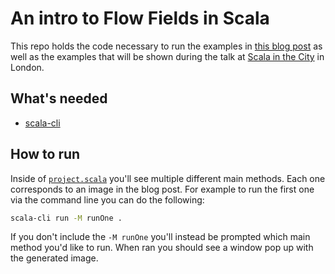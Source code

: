 # An intro to Flow Fields in Scala

This repo holds the code necessary to run the examples in [this blog
post](https://www.chris-kipp.io/blog/an-intro-to-flow-fields-in-scala) as well
as the examples that will be shown during the talk at [Scala in the
City](https://www.meetup.com/scala-in-the-city/events/292844959/) in London.

## What's needed

- [scala-cli](https://scala-cli.virtuslab.org/)

## How to run

Inside of [`project.scala`](./project.scala) you'll see multiple different main
methods. Each one corresponds to an image in the blog post. For example to run
the first one via the command line you can do the following:

```sh
scala-cli run -M runOne .
```

If you don't include the `-M runOne` you'll instead be prompted which main
method you'd like to run. When ran you should see a window pop up with the
generated image.
